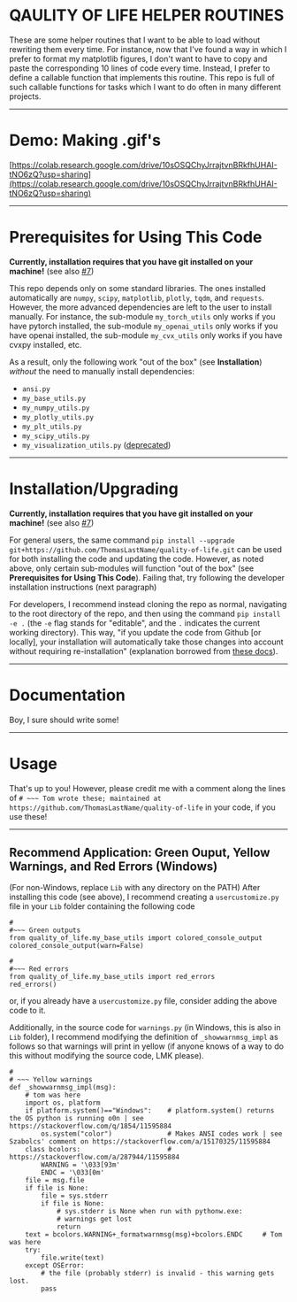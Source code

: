 # QAULITY OF LIFE HELPER ROUTINES
These are some helper routines that I want to be able to load without rewriting them every time. For instance, now that I've found a way in which I prefer to format my matplotlib figures, I don't want to have to copy and paste the corresponding 10 lines of code every time. Instead, I prefer to define a callable function that implements this routine. This repo is full of such callable functions for tasks which I want to do often in many different projects.


---

# Demo: Making .gif's

[https://colab.research.google.com/drive/10sOSQChyJrrajtvnBRkfhUHAI-tNO6zQ?usp=sharing](https://colab.research.google.com/drive/10sOSQChyJrrajtvnBRkfhUHAI-tNO6zQ?usp=sharing)

---

# Prerequisites for Using This Code

**Currently, installation requires that you have git installed on your machine!** (see also [#7](https://github.com/ThomasLastName/quality-of-life/issues/7))

This repo depends only on some standard libraries. The ones installed automatically are `numpy`, `scipy`, `matplotlib`, `plotly`, `tqdm`, and `requests`. However, the more advanced dependencies are left to the user to install manually. For instance, the sub-module `my_torch_utils` only works if you have pytorch installed, the sub-module `my_openai_utils` only works if you have openai installed, the sub-module `my_cvx_utils` only works if you have cvxpy installed, etc.

As a result, only the following work "out of the box" (see **Installation**) _without_ the need to manually install dependencies:
 - `ansi.py`
 - `my_base_utils.py`
 - `my_numpy_utils.py`
 - `my_plotly_utils.py`
 - `my_plt_utils.py`
 - `my_scipy_utils.py`
 - `my_visualization_utils.py` ([deprecated](https://github.com/ThomasLastName/quality-of-life/issues/3))

---

# Installation/Upgrading

**Currently, installation requires that you have git installed on your machine!** (see also [#7](https://github.com/ThomasLastName/quality-of-life/issues/7))

For general users, the same command `pip install --upgrade git+https://github.com/ThomasLastName/quality-of-life.git` can be used for both installing the code and updating the code. However, as noted above, only certain sub-modules will function "out of the box" (see **Prerequisites for Using This Code**). Failing that, try following the developer installation instructions (next paragraph)

For developers, I recommend instead cloning the repo as normal, navigating to the root directory of the repo, and then using the command `pip install -e .` (the `-e` flag stands for "editable", and the `.` indicates the current working directory). This way, "if you update the code from Github [or locally], your installation will automatically take those changes into account without requiring re-installation" (explanation borrowed from [these docs](https://sepia-lanl.readthedocs.io/en/latest/)).

---

# Documentation

Boy, I sure should write some!

---

# Usage
That's up to you! However, please credit me with a comment along the lines of `# ~~~ Tom wrote these; maintained at https://github.com/ThomasLastName/quality-of-life` in your code, if you use these!

---

## Recommend Application: Green Ouput, Yellow Warnings, and Red Errors (Windows)

(For non-Windows, replace `Lib` with any directory on the PATH) After installing this code (see above), I recommend creating a `usercustomize.py` file in your `Lib` folder containing the following code
```
#
#~~~ Green outputs
from quality_of_life.my_base_utils import colored_console_output
colored_console_output(warn=False)

#
#~~~ Red errors
from quality_of_life.my_base_utils import red_errors
red_errors()
```

or, if you already have a `usercustomize.py` file, consider adding the above code to it.


Additionally, in the source code for `warnings.py` (in Windows, this is also in `Lib` folder), I recommend modifying the definition of `_showwarnmsg_impl` as follows so that warnings will print in yellow (if anyone knows of a way to do this without modifying the source code, LMK please).

```
#
# ~~~ Yellow warnings
def _showwarnmsg_impl(msg):
    # tom was here
    import os, platform
    if platform.system()=="Windows":    # platform.system() returns the OS python is running o0n | see https://stackoverflow.com/q/1854/11595884
        os.system("color")              # Makes ANSI codes work | see Szabolcs' comment on https://stackoverflow.com/a/15170325/11595884
    class bcolors:                      # https://stackoverflow.com/a/287944/11595884
        WARNING = '\033[93m'
        ENDC = '\033[0m'
    file = msg.file
    if file is None:
        file = sys.stderr
        if file is None:
            # sys.stderr is None when run with pythonw.exe:
            # warnings get lost
            return
    text = bcolors.WARNING+_formatwarnmsg(msg)+bcolors.ENDC     # Tom was here
    try:
        file.write(text)
    except OSError:
        # the file (probably stderr) is invalid - this warning gets lost.
        pass

```
